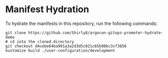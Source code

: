 # Manifest Hydration

To hydrate the manifests in this repository, run the following commands:

```shell
git clone https://github.com/Shirly8/argocon-gitops-promoter-hydrate-demo
# cd into the cloned directory
git checkout d4cebe64ba991a3a2d3d5c021c65b98bc3cf3656
kustomize build ./user-configuration/development
```
